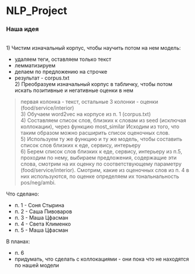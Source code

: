 # NLP_Project
### Наша идея
</br> 1) Чистим изначальный корпус, чтобы научить потом на нем модель: 
  * удаляем теги, оставляем только текст
  * лемматизируем
  * делаем по предложению на строчке
  * результат - corpus.txt
</br> 2) Преобразуем изначальный корпус в табличку, чтобы потом искать позитивные и негативные оценки в нем
> первая колонка - текст, остальные 3 колонки - оценки (food/service/interior)
</br> 3) Обучаем word2vec на корпусе из п. 1 (corpus.txt)
</br> 4) Составляем список слов, близких к словам из seed (исключая коллокации), через функцию most_similar
> Исходим из того, что таким образом можно расширить список оценочных слов.
</br> 5) Используем ту же функцию и ту же модель, чтобы составить список слов близких к еде, сервису, интерьеру
</br> 6) Берем список слов близких к еде, сервису, интерьеру из п.5, проходим по нему, выбираем предложения, содержащие эти слова, смотрим на их оценку по соответствующему параметру (food/service/interior). Смотрим, какие из оценочных слов из п. 4 в них используются, по оценке определяем их тональнальность pos/neg/ambi.



Что сделано:
* п. 1 - Соня Стырина
* п. 2 - Саша Пивоваров
* п. 3 - Маша Цфасман
* п. 4 - Света Клименко
* п. 5 - Маша Цфасман

В планах:
* п. 6
* придумать, что сделать с коллокациями - они пока что не находятся по нашей модели

